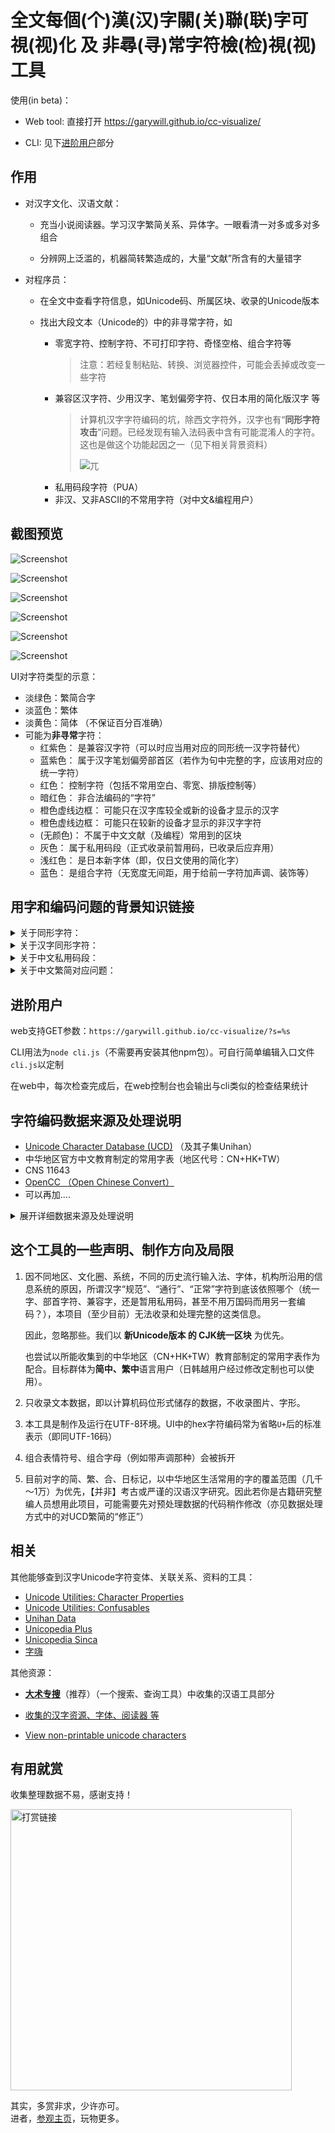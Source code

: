 
# 全文每個(个)漢(汉)字關(关)聯(联)字可視(视)化 及 非尋(寻)常字符檢(检)視(视)工具

使用(in beta)：

- Web tool: 直接打开 https://garywill.github.io/cc-visualize/

- CLI: 见下[进阶用户](#进阶用户)部分 


## 作用

- 对汉字文化、汉语文献：

  - 充当小说阅读器。学习汉字繁简关系、异体字。一眼看清一对多或多对多组合
  
  - 分辨网上泛滥的，机器简转繁造成的，大量“文献”所含有的大量错字

- 对程序员：
  
  - 在全文中查看字符信息，如Unicode码、所属区块、收录的Unicode版本
  
  - 找出大段文本（Unicode的）中的非寻常字符，如
    - 零宽字符、控制字符、不可打印字符、奇怪空格、组合字符等
      > 注意：若经复制粘贴、转换、浏览器控件，可能会丢掉或改变一些字符
    - 兼容区汉字符、少用汉字、笔划偏旁字符、仅日本用的简化版汉字 等
      > 计算机汉字字符编码的坑，除西文字符外，汉字也有“**同形字符攻击**”问题。已经发现有输入法码表中含有可能混淆人的字符。这也是做这个功能起因之一（见下相关背景资料）
      > 
      > ![兀](https://user-images.githubusercontent.com/32130780/175266740-caad17d0-39c8-4d5d-a02a-ec04a16ddab5.png)
    - 私用码段字符（PUA）
    - 非汉、又非ASCII的不常用字符（对中文&编程用户）
  
  
  
## 截图预览

![Screenshot](https://repository-images.githubusercontent.com/395479775/5b0eff04-c615-4b80-bc87-091443360351)

![Screenshot](screenshots/Screenshot.png)

![Screenshot](screenshots/Screenshot4.png)

![Screenshot](screenshots/Screenshot2.png)

![Screenshot](screenshots/Screenshot3.png)

![Screenshot](screenshots/index.jpeg)

UI对字符类型的示意：
- 淡绿色：繁简合字
- 淡蓝色：繁体
- 淡黄色：简体 （不保证百分百准确）
- 可能为**非寻常**字符：
  - 红紫色：	是兼容汉字符（可以时应当用对应的同形统一汉字符替代）
  - 蓝紫色：	属于汉字笔划偏旁部首区（若作为句中完整的字，应该用对应的统一字符）
  - 红色：	控制字符（包括不常用空白、零宽、排版控制等）
  - 暗红色：	非合法编码的“字符”
  - 橙色虚线边框：	可能只在汉字库较全或新的设备才显示的汉字
  - 橙色虚线边框：	可能只在较新的设备才显示的非汉字字符
  - (无颜色)：	不属于中文文献（及编程）常用到的区块
  - 灰色：	属于私用码段（正式收录前暂用码，已收录后应弃用）
  - 浅红色：	是日本新字体（即，仅日文使用的简化字）
  - 蓝色：	是组合字符（无宽度无间距，用于给前一字符加声调、装饰等）

  
  

## 用字和编码问题的背景知识链接

<details>
<summary>关于同形字符： </summary>

- [Homoglyph](https://en.wikipedia.org/wiki/Homoglyph)
- [IDN homograph attack](https://en.wikipedia.org/wiki/IDN_homograph_attack)
- [Duplicate characters in Unicode](https://en.wikipedia.org/wiki/Duplicate_characters_in_Unicode)
- [Punycode Attack](https://www.google.com/search?q=punycode+attack) | [Punycode Phishing](https://www.google.com/search?q=punycode+phishing)

</details>


<details>
<summary>关于汉字同形字符： </summary>

- [Unicode相容字符](https://zh.wikipedia.org/wiki/Unicode%E7%9B%B8%E5%AE%B9%E5%AD%97%E7%AC%A6)
  > 在“CJK Compatibility Ideographs”块中，也包含一些[不是相容字符的字符](https://zh.wikipedia.org/wiki/Unicode%E7%9B%B8%E5%AE%B9%E5%AD%97%E7%AC%A6#%E7%9B%B8%E5%AE%B9%E5%9D%97)
- [“裏”（U+88CF）和“裏”（U+F9E7）这两个字有什么区别？ - 亜恵恵阿由的回答 - 知乎](https://www.zhihu.com/question/462402230/answer/1915726767)
- [为什么 Unicode 中会存在「凉」和「凉」这样两个极其相像的字符？ - 梁海的回答 - 知乎](https://www.zhihu.com/question/20697984/answer/15889940)

</details>


<details>
<summary>关于中文私用码段： </summary>

- Unicode中的[私人使用区](https://zh.wikipedia.org/wiki/%E7%A7%81%E4%BA%BA%E4%BD%BF%E7%94%A8%E5%8C%BA)
- [关于「宋体-PUA」 - 知乎](https://zhuanlan.zhihu.com/p/339951186)
- [你用字被PUA，求救取正出泥潭](https://zhuanlan.zhihu.com/p/360408639)
- [搜狗自造字为什么用非标准码，造了哪些字在哪里能查出来？ - Kushim Jiang的回答 - 知乎](https://www.zhihu.com/question/325533237/answer/701324778)
- [专业考试中心报名生僻字为什么不“生” - 知乎](https://zhuanlan.zhihu.com/p/340661670)

</details>

<details>
<summary>关于中文繁简对应问题： </summary>

- [漢字簡化爭論 多繁對一簡問題 - wikipedia](https://zh.wikipedia.org/wiki/%E6%BC%A2%E5%AD%97%E7%B0%A1%E5%8C%96%E7%88%AD%E8%AB%96#%E5%A4%9A%E7%B9%81%E5%B0%8D%E4%B8%80%E7%B0%A1%E5%95%8F%E9%A1%8C)
- [簡繁轉換一對多列表 - wikipedia](https://zh.wikipedia.org/wiki/%E7%B0%A1%E7%B9%81%E8%BD%89%E6%8F%9B%E4%B8%80%E5%B0%8D%E5%A4%9A%E5%88%97%E8%A1%A8)
- [繁簡轉換一對多列表 - wikipedia](https://zh.wikipedia.org/wiki/%E7%B9%81%E7%B0%A1%E8%BD%89%E6%8F%9B%E4%B8%80%E5%B0%8D%E5%A4%9A%E5%88%97%E8%A1%A8)
- [現代漢語常用簡繁一對多字義辨析表 BYVoid](https://ytenx.org/byohlyuk/KienxPyan)

</details>



## 进阶用户

web支持GET参数：`https://garywill.github.io/cc-visualize/?s=%s`

CLI用法为`node cli.js`（不需要再安装其他npm包）。可自行简单编辑入口文件`cli.js`以定制

在web中，每次检查完成后，在web控制台也会输出与cli类似的检查结果统计




## 字符编码数据来源及处理说明

- [Unicode Character Database (UCD)](https://www.unicode.org/ucd/) （及其子集Unihan）
- 中华地区官方中文教育制定的常用字表（地区代号：CN+HK+TW）
- CNS 11643
- [OpenCC （Open Chinese Convert）](https://github.com/BYVoid/OpenCC)
- 可以再加....

<details>
<summary>展开详细数据来源及处理说明</summary>

### 数据来源 之 Unicode Character Database (UCD)

当前UCD版本：15.1

UCD提供txt（文件数量多）和[xml](https://www.unicode.org/Public/15.1.0/ucdxml/)（单个大文件）两种数据格式。

含有任意字符所属语言区块、每个区块的码的范围。含有正常汉字字符（CJK统一表意字符区）与康熙部首区、兼容表意字符区、汉字笔划偏旁字符区。还有繁简、Z变体、语义变体、特殊主义变体之间的关系、笔划偏旁字符对应的独立汉字。还有每个字的提交者是来自哪个国家或地区的研究组

下载了xml并进行缩小，删除不需要的信息。然后生成JSON格式的汉字关联表

#### UCD参数中的汉字变体、关联

采用的Unihan变体参数
- kSimplifiedVariant 这个字对应的简体字
- kTraditionalVariant 这个字对应的繁体字
- kCompatibilityVariant 这个兼容区字对应的统一区字
- kZVariant 相同字多次编码（因为错误，或来源不同）形成的“变体”
- EqUIdeo 这个笔划字符对应的统一字

```json
"壮":{"rel":["壯","𡉟"],"isSimp":true,"isTrad":true},
"壯":{"rel":["壮","𡉟"],"isTrad":true},
"壮":{"rel":["壮","壯","𡉟"],"isComp":true},  // 兼容区字符 
"𡉟":{"rel":["壮","壯"]},  //扩展区字，少见字

"並":{"rel":["併","倂","并"],"isTrad":true},
"併":{"rel":["並","倂","并"],"isTrad":true},
"倂":{"rel":["並","併","并"]},
"并":{"rel":["並","併","倂"],"isSimp":true,"isTrad":true},
"倂":{"rel":["並","併","倂","并"],"isComp":true},  // 兼容区字 
"並":{"rel":["並","併","倂","并"],"isComp":true},  // 兼容区字

"⾨":{"rel":["門","门"],"isRad":true},  // 笔划偏旁字符
"門":{"rel":["门"],"isTrad":true},
"门":{"rel":["門"],"isSimp":true},
```

其他未采用的Unihan变体参数： kSemanticVariant, kSpecializedSemanticVariant, kSpoofingVariant

#### Unicode参数之字符类型

`gc` (General Catagory) 参数指示一个字符属于 “普通阅读型”字符 或是 控制字符、空白、组合字符 等

#### Unicode参数之版本

`age`参数指示一字符被收录进UCD的Unicode版本

```
1.0.0	1991年10月		1.0.1	1992年6月		1.1	1993年6月		2	1996年7月		
2.1	1998年5月		3	1999年9月		3.1	2001年3月		3.2	2002年3月		
4	2003年4月		4.1	2005年3月		5	2006年7月		5.1	2008年4月		
5.2	2009年10月		6	2010年10月		6.1	2012年1月		6.2	2012年9月		
6.3	2013年9月		7	2014年6月		8	2015年6月		9	2016年6月		
10	2017年6月		11	2018年6月		12	2019年3月		12.1	2019年5月		
13	2020年3月		14	2021年9月		15	2022年9月		15.1	2023年9月
```
  
### 数据来源 之 中华地区官方中文教育制定的常用字表（地区代号：CN+HK+TW)

参看[汉字规范#現代規範 - wikipedia](https://zh.wikipedia.org/wiki/%E6%B1%89%E5%AD%97%E8%A7%84%E8%8C%83#%E7%8F%BE%E4%BB%A3%E8%A6%8F%E7%AF%84)

- 地区代号CN

  [《通用规范汉字表》](https://zh.wikipedia.org/wiki/通用规范汉字表)（2013）。分为三级：
  - 一级字表 3500字
  - 二级字表 3000字
  - 三级字表 1605字

  其中一、二级在此认为皆是简体字，三级不视为一定是简体。附件中的繁、异体对照表这里未采用
  
  本工具数据内容取自UCD的`kTGH`参数。因官方链接提供的[原文件](http://www.gov.cn/gzdt/att/att/site1/20130819/tygfhzb.pdf)是图片PDF

- 地区代号HK

  [《常用字字形表》](https://zh.wikipedia.org/wiki/常用字字形表) 4759字（实际加上同义字后更多）
  
  本工具数据内容取自UCD的`kHKGlyph`参数

- 地区代号TW

  - [《常用國字標準字體表》](https://language.moe.gov.tw/001/Upload/Files/site_content/download/mandr/教育部4808個常用字.ods)（甲表）（1979） 4808字 
  - [《次常用國字標準字體表》](https://zh.wikisource.org/wiki/%E6%AC%A1%E5%B8%B8%E7%94%A8%E5%9C%8B%E5%AD%97%E6%A8%99%E6%BA%96%E5%AD%97%E9%AB%94%E8%A1%A8)（乙表）（1982首次） 6000多字 
  - （本工具未采用）《罕用國字標準字體表》（丙表）（1983） 18300+ 字； 《異體國字字表》（丁表）（1984） 18500+字； 《異體字字典》 约29000字

  甲表中的字在此视为皆是繁体字，其他表不然
  
  本工具的甲、乙表数据取自 CNS 11643
  

下例为总合了以上地区官方中文教育制定的常用字表后的部分数据
```json
"說":{"rel":["説","说"],"isEdu_HK":true,"isEdu_TW_A":true},
"説":{"rel":["說","说"],"isEdu_HK":true},
"说":{"rel":["說","説"],"isEdu_CN_1c":true},

"裏":{"rel":["裡","里"],"isEdu_HK":true},
"裡":{"rel":["裏","里"],"isEdu_HK":true,"isEdu_TW_A":true},
"里":{"rel":["裏","裡"],"isEdu_CN_1c":true,"isEdu_HK":true,"isEdu_TW_A":true},

"床":{"rel":["牀"],"isEdu_CN_1c":true,"isEdu_TW_A":true},
"牀":{"rel":["床"],"isEdu_HK":true},
```

### 数据来源 之 CNS 11643 的字源数据

来自台湾的编码「中文標準交換碼」 （CNS 11643） 的[官方网站](https://www.cns11643.gov.tw/pageView.jsp?ID=59)上，可链接到[对应的数据下载页面](https://data.gov.tw/dataset/5961)（目前约10万字）。数据中包含有以上甲～丙表、以及其他教育汉字字表的字符编码信息，以及它们由CNS 11643到Unicode的转换表

《國中小教科書常用字》 来自下载数据包内，有500多字（此名称在其他地方找不到说明）。它 + CNS11643数据包内的《次常用國字標準字體表》 ≈ 真正的《次常用國字標準字體表》


### 数据来源 之 CCCII （尚未）

来自台湾的编码[「中文資訊交換碼」（CCCII，以前又叫EACC）](https://en.wikipedia.org/wiki/Chinese_Character_Code_for_Information_Interchange)将正、简、异、日几种字形的汉字字符分开区域编排，且收录异体数量多。并且，在这种编码下，只要在编码上平移特定的量，就能找到所关联的汉字，不一定要专门的关联表（也因此同一字有时需要多个编码，因为繁简关系不只有一个对应）

据说1987年版本收录5.3万字符。1989的稿收录7.5万字符（4.4万独立字和3.1万变体），这种编码采用的系统少，资料少


### 数据来源 之 OpenCC

OpenCC含有中文繁简关系、日本用字与中文汉字关系

下例相当于把openCC的`STCharacters.txt`和`TSCharacters.txt`合并了

```json
"干": { "rel": [ "幹", "乾", "榦" ], "isSimp": true, "isTrad": true },
"幹": { "rel": [ "干", "乾", "榦" ], "isTrad": true },
"乾": { "rel": [ "干", "幹", "榦" ], "isTrad": true, "isSimp": true },
"榦": { "rel": [ "干", "幹", "乾" ], "isTrad": true },
```

`干幹乾榦`：`干`和`乾`既是简体也是繁体，`幹`和`榦`仅是繁体

又，例如，`发發髮発髪`：中文繁简字皆互相关联，日本变体可关联到中文繁简字，但从中文字不需要关联到日本字。（这里又相当于把openCC的`HKVariants.txt`、`TWVariants.txt`、`JPVariants.txt`也合并了进来，期间排除了不必要的变体关联）

```json
"发": { "rel": [ "發", "髮" ], "isSimp": true },
"發": { "rel": [ "发", "髮" ], "isTrad": true },
"髮": { "rel": [ "发", "發" ], "isTrad": true },
"発": { "rel": [ "發", "发", "髮" ], "isVari_JP": true },
"髪": { "rel": [ "髮", "发", "發" ], "isVari_JP": true },
```

（openCC数据的预处理应在UCD、CNS之后）

### 总数据

结合上面提到的数据，生成总数据表使用

> 结合之前，”修正“一些来自UCD中的繁简“多余”标志（如果你认为这样修正有是错误的请开issue讨论）：
> - 已在\[港表 ∪ 台表甲\]中，且不在\[陆表一 ∪ 陆表二\]中的字，若有简体属性，取消此属性
> - 已在\[陆表一 ∪ 陆表二\]中，且不在\[港表 ∪ 台表甲 ∪ 台表乙\]中的字，若有繁体属性，取消此属性

#### 数据预处理的方法

文件名以`pre`开头的为预处理脚本（要先cd进入`pre_xxxx`所在目录再运行）。用于将原始数据生成`.js`包装的数据文件（文件内容类似`xxxx.xxx = { ..很多行... }`），以便于web使用。预处理应按以下顺序运行，且只要其中一个更新过，其排序之后的也必须更新：
1. unicode （陆表、港表数据也是取自于此）（每年需要人工下载跟进更新）
1. cns （台表数据取自于此）（每年需要人工下载跟进更新）
1. edu 
1. opencc （需要edu数据）
1. summary （总数据，最终应使用的）

把整合了汉字关联、汉字属性的数据文件以“xxxx-data-map”命名。具体一点，`map`仅繁简关联，`map2`是供正常使用的，`map3`是把“不必要的关联”也关联进来了的

若要运行预处理，需要类unix环境和bash。unicode和cns原始数据是需要手动下载放入的

</details>





## 这个工具的一些声明、制作方向及局限

1. 因不同地区、文化圈、系统，不同的历史流行输入法、字体，机构所沿用的信息系统的原因，所谓汉字“规范”、“通行”、“正常”字符到底该依照哪个（统一字、部首字符、兼容字，还是暂用私用码，甚至不用万国码而用另一套编码？），本项目（至少目前）无法收录和处理完整的这类信息。

    因此，忽略那些。我们以 **新Unicode版本 的 CJK统一区块** 为优先。

    也尝试以所能收集到的中华地区（CN+HK+TW）教育部制定的常用字表作为配合。目标群体为**简中、繁中**语言用户（日韩越用户经过修改定制也可以使用）。

1. 只收录文本数据，即以计算机码位形式储存的数据，不收录图片、字形。

1. 本工具是制作及运行在UTF-8环境。UI中的hex字符编码常为省略`U+`后的标准表示（即同UTF-16码）
    
1. 组合表情符号、组合字母（例如带声调那种）会被拆开

1. 目前对字的简、繁、合、日标记，以中华地区生活常用的字的覆盖范围（几千～1万）为优先，【并非】考古或严谨的汉语汉字研究。因此若你是古籍研究整编人员想用此项目，可能需要先对预处理数据的代码稍作修改（亦见数据处理方式中的对UCD繁简的“修正”）

## 相关

其他能够查到汉字Unicode字符变体、关联关系、资料的工具：

- [Unicode Utilities: Character Properties](https://util.unicode.org/UnicodeJsps/character.jsp)
- [Unicode Utilities: Confusables](https://util.unicode.org/UnicodeJsps/confusables.jsp)
- [Unihan Data](http://www.unicode.org/cgi-bin/GetUnihanData.pl)
- [Unicopedia Plus](https://github.com/tonton-pixel/unicopedia-plus)
- [Unicopedia Sinca](https://github.com/tonton-pixel/unicopedia-sinica)
- [字嗨](https://zi-hi.com/sp/uni/)

其他资源：

- [**大术专搜**](https://github.com/garywill/BigSearch/blob/master/src/README_zh.md)（推荐）（一个搜索、查询工具）中收集的汉语工具部分
- [收集的汉字资源、字体、阅读器 等](https://gitlab.com/garywill/cc-resources/-/releases)

- [View non-printable unicode characters](https://www.soscisurvey.de/tools/view-chars.php)

## 有用就赏

收集整理数据不易，感谢支持！

<a target="_blank" href="https://github.com/garywill/receiving/blob/master/receiving_methods.md"><img src="https://gitlab.com/garywill/receiving/raw/master/receivingcode.png" alt="打赏链接" width="450"></a>

其实，多赏非求，少许亦可。<br>
进者，[参观主页](https://garywill.github.io)，玩物更多。

